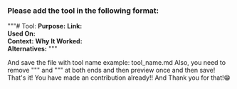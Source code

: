 ### Please add the tool in the following format:

"""# Tool: 
**Purpose:** 
**Link:**   
**Used On:**  
**Context:**
**Why It Worked:**  
**Alternatives:** 
"""  

And save the file with tool name example: tool_name.md
Also, you need to remove """ and """ at both ends and then preview once and then save! That's it! You have made an contribution already!! And Thank you for that!😁
